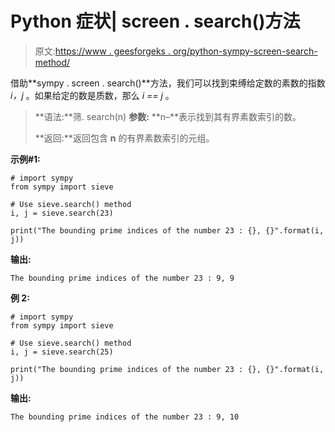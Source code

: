 # Python 症状| screen . search()方法

> 原文:[https://www . geesforgeks . org/python-sympy-screen-search-method/](https://www.geeksforgeeks.org/python-sympy-sieve-search-method/)

借助**sympy . screen . search()**方法，我们可以找到束缚给定数的素数的指数 *i，j* 。如果给定的数是质数，那么 *i == j* 。

> **语法:**筛. search(n)
> **参数:**
> **n–**表示找到其有界素数索引的数。
> 
> **返回:**返回包含 **n** 的有界素数索引的元组。

**示例#1:**

```
# import sympy 
from sympy import sieve

# Use sieve.search() method 
i, j = sieve.search(23) 

print("The bounding prime indices of the number 23 : {}, {}".format(i, j))  
```

**输出:**

```
The bounding prime indices of the number 23 : 9, 9

```

**例 2:**

```
# import sympy 
from sympy import sieve

# Use sieve.search() method 
i, j = sieve.search(25) 

print("The bounding prime indices of the number 23 : {}, {}".format(i, j))      
```

**输出:**

```
The bounding prime indices of the number 23 : 9, 10

```